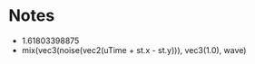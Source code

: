 # Notes

- 1.61803398875
- mix(vec3(noise(vec2(uTime + st.x - st.y))), vec3(1.0), wave)

<!--
- ease-in-circ: cubic-bezier(0.6,0.04,0.98,0.335);
- ease-out-circ: cubic-bezier(0.075,0.82,0.165,1);
- ease-in-out-circ: cubic-bezier(0.785,0.135,0.15,0.86);






**nicolas-giannantonio/Nicolas-Giannantonio** is a ✨ _special_ ✨ repository because its `README.md` (this file) appears on your GitHub profile.
- ease-in-cubic: cubic-bezier(0.55,0.055,0.675,0.19);
- ease-in-quart: cubic-bezier(0.895,0.03,0.685,0.22);
- ease-in-quint: cubic-bezier(0.755,0.05,0.855,0.06);
- ease-in-expo: cubic-bezier(0.95,0.05,0.795,0.035);

- ease-in-out-quad: cubic-bezier(0.455,0.03,0.515,0.955);
- ease-in-out-cubic: cubic-bezier(0.645,0.045,0.355,1);
- ease-in-out-quart: cubic-bezier(0.77,0,0.175,1);
- ease-in-out-quint: cubic-bezier(0.86,0,0.07,1);
- ease-in-out-expo: cubic-bezier(1,0,0,1);

- ease-out-quad: cubic-bezier(0.25,0.46,0.45,0.94);
- ease-out-cubic: cubic-bezier(0.215,0.61,0.355,1);
- ease-out-quart: cubic-bezier(0.165,0.84,0.44,1);
- ease-out-quint: cubic-bezier(0.23,1,0.32,1);
- ease-out-expo: cubic-bezier(0.19,1,0.22,1);

- ease-in-quad: cubic-bezier(0.55,0.085,0.68,0.53);


Here are some ideas to get you started:

- 🔭 I’m currently working on ...
- 🌱 I’m currently learning ...
- 👯 I’m looking to collaborate on ...
- 🤔 I’m looking for help with ...
- 💬 Ask me about ...
- 📫 How to reach me: ...
- 😄 Pronouns: ...
- ⚡ Fun fact: ...
-->
